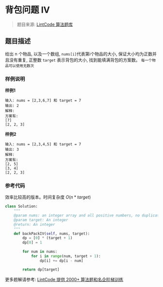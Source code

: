 # 背包问题 IV
 > 题目来源: [LintCode 算法题库](https://www.lintcode.com/problem/backpack-iv/?utm_source=sc-github-wzz)
 ## 题目描述
 给出 n 个物品, 以及一个数组, `nums[i]`代表第i个物品的大小, 保证大小均为正数并且没有重复, 正整数 `target` 表示背包的大小, 找到能填满背包的方案数。
`每一个物品可以使用无数次`
 ### 样例说明
 **样例1**

```
输入: nums = [2,3,6,7] 和 target = 7
输出: 2
解释:
方案有: 
[7]
[2, 2, 3]
```

**样例2**

```
输入: nums = [2,3,4,5] 和 target = 7
输出: 3
解释:
方案有: 
[2, 5]
[3, 4]
[2, 2, 3]
```
 ### 参考代码
 效率比较高的版本。时间复杂度 $O(n * target)$
```python
class Solution:
    """
    @param nums: an integer array and all positive numbers, no duplicates
    @param target: An integer
    @return: An integer
    """
    def backPackIV(self, nums, target):
        dp = [0] * (target + 1)
        dp[0] = 1
        
        for num in nums:
            for i in range(num, target + 1):
                dp[i] += dp[i - num]

        return dp[target]
```
 更多题解请参考: [LintCode 提供 2000+ 算法题和名企阶梯训练](https://www.lintcode.com/problem/?utm_source=sc-github-wzz)